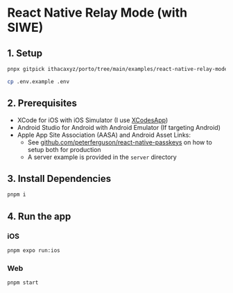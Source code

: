 # React Native Relay Mode (with SIWE)

## 1. Setup

```sh
pnpx gitpick ithacaxyz/porto/tree/main/examples/react-native-relay-mode porto-react-native-relay-app && cd porto-react-native-relay-app

cp .env.example .env
```

## 2. Prerequisites

- XCode for iOS with iOS Simulator (I use [XCodesApp](https://github.com/XcodesOrg/XcodesApp))
- Android Studio for Android with Android Emulator (If targeting Android)
- Apple App Site Association (AASA) and Android Asset Links:
  - See [github.com/peterferguson/react-native-passkeys](https://github.com/peterferguson/react-native-passkeys/blob/main/README.md#ios-setup) on how to setup both for production
  - A server example is provided in the `server` directory

## 3. Install Dependencies

```sh
pnpm i
```

## 4. Run the app

### iOS

```sh
pnpm expo run:ios
```

### Web

```sh
pnpm start
```
